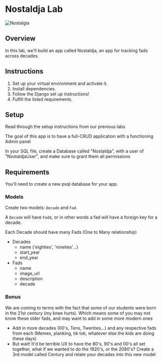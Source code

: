 # Nostaldja Lab

![Nostalgia](https://www.zocalopublicsquare.org/wp-content/uploads/2022/02/nostalgia-L.jpg)

## Overview

In this lab, we'll build an app called Nostaldja, an app for tracking fads across decades.

## Instructions


1. Set up your virtual environment and activate it.
1. Install dependencies.
1. Follow the Django set up instructions!
1. Fulfill the listed requirements.



## Setup

Read through the setup instructions from our previous labs

The goal of this app is to have a full-CRUD application with a functioning Admin panel

In your SQL file, create a Database called "Nostaldja", with a user of "NostaldjaUser", and make sure to grant them all permissions

## Requirements

 You'll need to create a new psql database for your app.

### Models

Create two models: `Decade` and `Fad`.

A `Decade` will have `Fad`s, or in other words a fad will have a foreign key for
a decade.

Each Decade should have many Fads (One to Many relationship)

- Decades
  - name ('eighties', 'nineties'...)
  - start_year
  - end_year
- Fads
  - name
  - image_url
  - description
  - decade

### Bonus 

We are coming to terms with the fact that some of our students were born in the 21st century (my knee hurts). Which means some of you may not know these older fads, and may want to add in some more modern ones

- Add in more decades (00's, Tens, Twenties...) and any respective fads from each (Memes, planking, tik tok, whatever else the kids are doing these days)
- But wait! It'd be terrible UX to have the 80's, 90's and 00's all set together, what if we wanted to do the 1920's, or the 2080's? Create a 3rd model called Century and relate your decades into this new model

